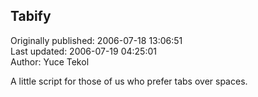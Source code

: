 ## Tabify  
Originally published: 2006-07-18 13:06:51  
Last updated: 2006-07-19 04:25:01  
Author: Yuce Tekol  
  
A little script for those of us who prefer tabs over spaces.